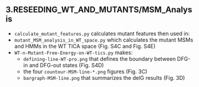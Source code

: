  ## 3.RESEEDING_WT_AND_MUTANTS/MSM_Analysis

 * `calculate_mutant_features.py` calculates mutant features then used in:
 * `mutant_MSM_analysis_in_WT_space.py` which calculates the mutant MSMs and HMMs in the WT TICA space (Fig. S4C and Fig. S4E)
 * `WT-n-Mutant-Free-Energy-on-WT-tics.py` makes:
    * `defining-line-WT-pro.png` that defines the boundary between DFG-in and DFG-out states (Fig. S4D)
    * the four `countour-MSM-line-*.png` figures (Fig. 3C)
    * `bargraph-MSM-line.png` that summarizes the delG results (Fig. 3D)
